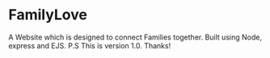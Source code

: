 # FamilyLove
 A Website which is designed to connect Families together. Built using Node, express and EJS. P.S This is version 1.0.  Thanks!
